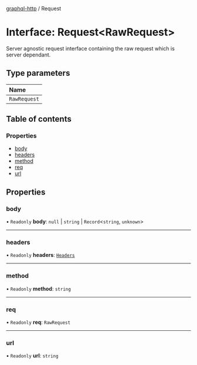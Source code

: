 [graphql-http](../README.md) / Request

# Interface: Request<RawRequest\>

Server agnostic request interface containing the raw request
which is server dependant.

## Type parameters

| Name |
| :------ |
| `RawRequest` |

## Table of contents

### Properties

- [body](Request.md#body)
- [headers](Request.md#headers)
- [method](Request.md#method)
- [req](Request.md#req)
- [url](Request.md#url)

## Properties

### body

• `Readonly` **body**: ``null`` \| `string` \| `Record`<`string`, `unknown`\>

___

### headers

• `Readonly` **headers**: [`Headers`](Headers.md)

___

### method

• `Readonly` **method**: `string`

___

### req

• `Readonly` **req**: `RawRequest`

___

### url

• `Readonly` **url**: `string`
